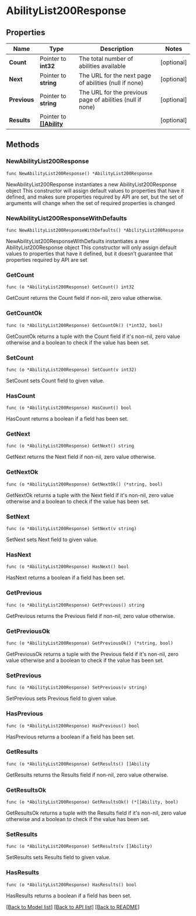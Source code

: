 # AbilityList200Response

## Properties

Name | Type | Description | Notes
------------ | ------------- | ------------- | -------------
**Count** | Pointer to **int32** | The total number of abilities available | [optional] 
**Next** | Pointer to **string** | The URL for the next page of abilities (null if none) | [optional] 
**Previous** | Pointer to **string** | The URL for the previous page of abilities (null if none) | [optional] 
**Results** | Pointer to [**[]Ability**](Ability.md) |  | [optional] 

## Methods

### NewAbilityList200Response

`func NewAbilityList200Response() *AbilityList200Response`

NewAbilityList200Response instantiates a new AbilityList200Response object
This constructor will assign default values to properties that have it defined,
and makes sure properties required by API are set, but the set of arguments
will change when the set of required properties is changed

### NewAbilityList200ResponseWithDefaults

`func NewAbilityList200ResponseWithDefaults() *AbilityList200Response`

NewAbilityList200ResponseWithDefaults instantiates a new AbilityList200Response object
This constructor will only assign default values to properties that have it defined,
but it doesn't guarantee that properties required by API are set

### GetCount

`func (o *AbilityList200Response) GetCount() int32`

GetCount returns the Count field if non-nil, zero value otherwise.

### GetCountOk

`func (o *AbilityList200Response) GetCountOk() (*int32, bool)`

GetCountOk returns a tuple with the Count field if it's non-nil, zero value otherwise
and a boolean to check if the value has been set.

### SetCount

`func (o *AbilityList200Response) SetCount(v int32)`

SetCount sets Count field to given value.

### HasCount

`func (o *AbilityList200Response) HasCount() bool`

HasCount returns a boolean if a field has been set.

### GetNext

`func (o *AbilityList200Response) GetNext() string`

GetNext returns the Next field if non-nil, zero value otherwise.

### GetNextOk

`func (o *AbilityList200Response) GetNextOk() (*string, bool)`

GetNextOk returns a tuple with the Next field if it's non-nil, zero value otherwise
and a boolean to check if the value has been set.

### SetNext

`func (o *AbilityList200Response) SetNext(v string)`

SetNext sets Next field to given value.

### HasNext

`func (o *AbilityList200Response) HasNext() bool`

HasNext returns a boolean if a field has been set.

### GetPrevious

`func (o *AbilityList200Response) GetPrevious() string`

GetPrevious returns the Previous field if non-nil, zero value otherwise.

### GetPreviousOk

`func (o *AbilityList200Response) GetPreviousOk() (*string, bool)`

GetPreviousOk returns a tuple with the Previous field if it's non-nil, zero value otherwise
and a boolean to check if the value has been set.

### SetPrevious

`func (o *AbilityList200Response) SetPrevious(v string)`

SetPrevious sets Previous field to given value.

### HasPrevious

`func (o *AbilityList200Response) HasPrevious() bool`

HasPrevious returns a boolean if a field has been set.

### GetResults

`func (o *AbilityList200Response) GetResults() []Ability`

GetResults returns the Results field if non-nil, zero value otherwise.

### GetResultsOk

`func (o *AbilityList200Response) GetResultsOk() (*[]Ability, bool)`

GetResultsOk returns a tuple with the Results field if it's non-nil, zero value otherwise
and a boolean to check if the value has been set.

### SetResults

`func (o *AbilityList200Response) SetResults(v []Ability)`

SetResults sets Results field to given value.

### HasResults

`func (o *AbilityList200Response) HasResults() bool`

HasResults returns a boolean if a field has been set.


[[Back to Model list]](../README.md#documentation-for-models) [[Back to API list]](../README.md#documentation-for-api-endpoints) [[Back to README]](../README.md)


